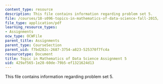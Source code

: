 ```yaml
---
content_type: resource
description: This file contains information regarding problem set 5.
file: /courses/18-s096-topics-in-mathematics-of-data-science-fall-2015/429af5651e2860de79b5ef1321624d13_MIT18_S096F15_Homework_5.pdf
file_type: application/pdf
learning_resource_types:
- Assignments
ocw_type: OCWFile
parent_title: Assignments
parent_type: CourseSection
parent_uid: f7bd282c-2687-3754-a823-525370f7fc4a
resourcetype: Document
title: Topic in Mathematics of Data Science Assignment 5
uid: 429af565-1e28-60de-79b5-ef1321624d13
---
```

This file contains information regarding problem set 5.

